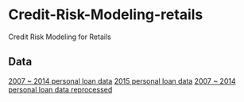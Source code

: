# Credit-Risk-Modeling-retails
Credit Risk Modeling for Retails
## Data 
[2007 ~ 2014 personal loan data](https://www.dropbox.com/s/u8fa9xleflwhajj/loan_data_2007_2014.csv?dl=0)
[2015 personal loan data](https://www.dropbox.com/s/epjr8gkmyq2ictv/loan_data_2015.csv?dl=0)
[2007 ~ 2014 personal loan data reprocessed](https://www.dropbox.com/s/u8fa9xleflwhajj/loan_data_2007_2014.csv?dl=0)
